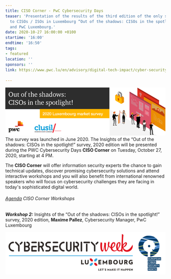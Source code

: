 ```yaml
---
title: CISO Corner - PwC Cybersecurity Days
teaser: 'Presentation of the results of the third edition of the only survey dedicated
  to CISOs / ISOs in Luxembourg “Out of the shadows: CISOs in the spotlight!” by CLUSIL
  and PwC Luxembourg.'
date: 2020-10-27 16:00:00 +0100
startime: '16:00'
endtime: '16:50'
tags:
- featured
location: ''
sponsors: ''
link: https://www.pwc.lu/en/advisory/digital-tech-impact/cyber-security/cybersecurityday/event-programme/ciso-corner.html

---
```

![](/assets/img/banner-ciso-survey_bat.png)The survey was launched in June 2020. The Insights of the “Out of the shadows: CISOs in the spotlight!” survey, 2020 edition will be presented during the PWC Cybersecurity Days **CISO Corner** on Tuesday, October 27, 2020, starting at 4 PM.

The **CISO Corner** will offer information security experts the chance to gain technical updates, discover promising cybersecurity solutions and attend interactive workshops and you will also benefit from international renowned speakers who will focus on cybersecurity challenges they are facing in today's sophisticated digital world.

###### [Agenda](https://www.pwc.lu/en/cybersecurityday/docs/agenda-2020-ciso.pdf) CISO Corner Workshops

**_Workshop 2:_** Insights of the “Out of the shadows: CISOs in the spotlight!” survey, 2020 edition, **Maxime Pallez**, Cybersecurity Manager, PwC Luxembourg

![](/assets/img/banner-ecsm.png)